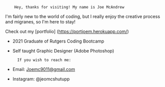         Hey, thanks for visiting! My name is Joe McAndrew
                                                        
                                                        

I'm fairly new to the world of coding, but I really enjoy the creative process and migranes, so I'm here to stay!

Check out my [portfolio] (https://portjoem.herokuapp.com/)


- 2021 Graduate of Rutgers Coding Bootcamp
- Self taught Graphic Designer (Adobe Photoshop)


        If you wish to reach me:
        
- Email: Joemc9011@gmail.com
- Instagram: @jeomcshutupp

